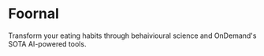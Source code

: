 # Foornal

Transform your eating habits through behaivioural science and OnDemand's SOTA AI-powered tools.
